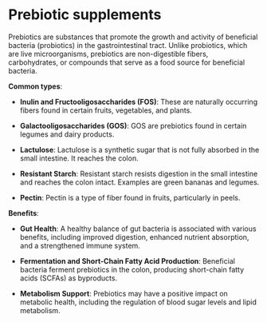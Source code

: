 # Prebiotic supplements

Prebiotics are substances that promote the growth and activity of beneficial bacteria (probiotics) in the gastrointestinal tract. Unlike probiotics, which are live microorganisms, prebiotics are non-digestible fibers, carbohydrates, or compounds that serve as a food source for beneficial bacteria.

**Common types**:

* **Inulin and Fructooligosaccharides (FOS)**: These are naturally occurring fibers found in certain fruits, vegetables, and plants.

* **Galactooligosaccharides (GOS)**: GOS are prebiotics found in certain legumes and dairy products.

* **Lactulose**: Lactulose is a synthetic sugar that is not fully absorbed in the small intestine. It reaches the colon.

* **Resistant Starch**: Resistant starch resists digestion in the small intestine and reaches the colon intact. Examples are green bananas and legumes.

* **Pectin**: Pectin is a type of fiber found in fruits, particularly in peels.

**Benefits**:

* **Gut Health**: A healthy balance of gut bacteria is associated with various benefits, including improved digestion, enhanced nutrient absorption, and a strengthened immune system.

* **Fermentation and Short-Chain Fatty Acid Production**: Beneficial bacteria ferment prebiotics in the colon, producing short-chain fatty acids (SCFAs) as byproducts.

* **Metabolism Support**: Prebiotics may have a positive impact on metabolic health, including the regulation of blood sugar levels and lipid metabolism.
